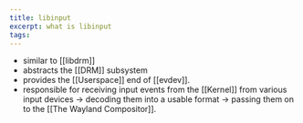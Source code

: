 ```yaml
---
title: libinput
excerpt: what is libinput
tags:
---
```

- similar to [[libdrm]]
- abstracts the [[DRM]] subsystem
- provides the [[Userspace]] end of [[evdev]].
- responsible for receiving input events from the [[Kernel]] from various input devices -> decoding them into a usable format -> passing them on to the [[The Wayland Compositor]].